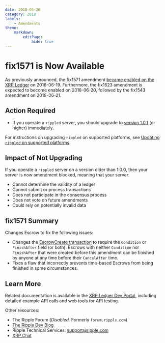 ```yaml
---
date: 2018-06-20
category: 2018
labels:
    - Amendments
theme:
    markdown:
        editPage:
            hide: true
---
```

# fix1571 is Now Available

As previously announced, the fix1571 amendment [became enabled on the XRP Ledger](https://xrpcharts.ripple.com/#/transactions/920AA493E57D991414B614FB3C1D1E2F863211B48129D09BC8CB74C9813C38FC) on 2018-06-19. Furthermore, the fix1623 amendment is expected to become enabled on 2018-06-20, followed by the fix1543 amendment on 2018-06-21.

## Action Required

- If you operate a `rippled` server, you should upgrade to [version 1.0.1](https://developers.ripple.com/blog/2018/rippled-1.0.1.html) (or higher) immediately.

For instructions on upgrading `rippled` on supported platforms, see [Updating `rippled` on supported platforms](https://developers.ripple.com/update-rippled.html).

## Impact of Not Upgrading

If you operate a `rippled` server on a version older than 1.0.0, then your server is now amendment blocked, meaning that your server:

* Cannot determine the validity of a ledger
* Cannot submit or process transactions
* Does not participate in the consensus process
* Does not vote on future amendments
* Could rely on potentially invalid data

## fix1571 Summary

Changes Escrow to fix the following issues:

- Changes the [EscrowCreate transaction](https://developers.ripple.com/escrowcreate.html) to require the `Condition` or `FinishAfter` field (or both). Escrows with neither `Condition` nor `FinishAfter` that were created before this amendment can be finished by anyone at any time before their `CancelAfter` time.
- Fixes a flaw that incorrectly prevents time-based Escrows from being finished in some circumstances.

## Learn More
Related documentation is available in the [XRP Ledger Dev Portal](https://developers.ripple.com/), including detailed example API calls and web tools for API testing.

Other resources:

* The Ripple Forum (_Disabled._ Formerly `forum.ripple.com`)
* [The Ripple Dev Blog](https://developers.ripple.com/blog/)
* Ripple Technical Services: <support@ripple.com>
* [XRP Chat](http://www.xrpchat.com/)

